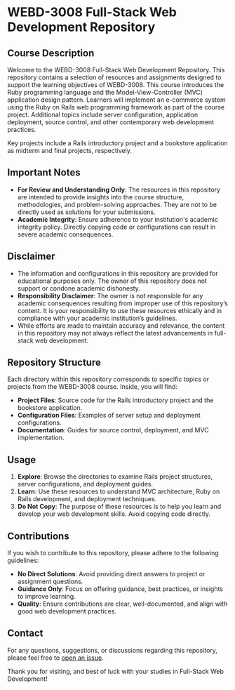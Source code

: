 # WEBD-3008 Full-Stack Web Development Repository

## Course Description
Welcome to the WEBD-3008 Full-Stack Web Development Repository. This repository contains a selection of resources and assignments designed to support the learning objectives of WEBD-3008. This course introduces the Ruby programming language and the Model-View-Controller (MVC) application design pattern. Learners will implement an e-commerce system using the Ruby on Rails web programming framework as part of the course project. Additional topics include server configuration, application deployment, source control, and other contemporary web development practices.

Key projects include a Rails introductory project and a bookstore application as midterm and final projects, respectively.

## Important Notes
- **For Review and Understanding Only**: The resources in this repository are intended to provide insights into the course structure, methodologies, and problem-solving approaches. They are not to be directly used as solutions for your submissions.
- **Academic Integrity**: Ensure adherence to your institution's academic integrity policy. Directly copying code or configurations can result in severe academic consequences.

## Disclaimer
- The information and configurations in this repository are provided for educational purposes only. The owner of this repository does not support or condone academic dishonesty.
- **Responsibility Disclaimer**: The owner is not responsible for any academic consequences resulting from improper use of this repository’s content. It is your responsibility to use these resources ethically and in compliance with your academic institution’s guidelines.
- While efforts are made to maintain accuracy and relevance, the content in this repository may not always reflect the latest advancements in full-stack web development.

## Repository Structure
Each directory within this repository corresponds to specific topics or projects from the WEBD-3008 course. Inside, you will find:
- **Project Files**: Source code for the Rails introductory project and the bookstore application.
- **Configuration Files**: Examples of server setup and deployment configurations.
- **Documentation**: Guides for source control, deployment, and MVC implementation.

## Usage
1. **Explore**: Browse the directories to examine Rails project structures, server configurations, and deployment guides.
2. **Learn**: Use these resources to understand MVC architecture, Ruby on Rails development, and deployment techniques.
3. **Do Not Copy**: The purpose of these resources is to help you learn and develop your web development skills. Avoid copying code directly.

## Contributions
If you wish to contribute to this repository, please adhere to the following guidelines:
- **No Direct Solutions**: Avoid providing direct answers to project or assignment questions.
- **Guidance Only**: Focus on offering guidance, best practices, or insights to improve learning.
- **Quality**: Ensure contributions are clear, well-documented, and align with good web development practices.

## Contact
For any questions, suggestions, or discussions regarding this repository, please feel free to [open an issue](link-to-your-repository-issues-section).

Thank you for visiting, and best of luck with your studies in Full-Stack Web Development!
